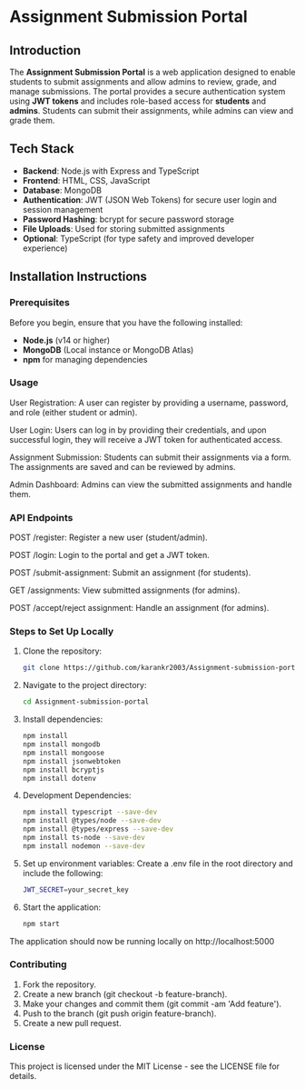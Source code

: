 # Assignment Submission Portal

## Introduction
The **Assignment Submission Portal** is a web application designed to enable students to submit assignments and allow admins to review, grade, and manage submissions. The portal provides a secure authentication system using **JWT tokens** and includes role-based access for **students** and **admins**. Students can submit their assignments, while admins can view and grade them.

## Tech Stack
- **Backend**: Node.js with Express and TypeScript
- **Frontend**: HTML, CSS, JavaScript
- **Database**: MongoDB
- **Authentication**: JWT (JSON Web Tokens) for secure user login and session management
- **Password Hashing**: bcrypt for secure password storage
- **File Uploads**: Used for storing submitted assignments
- **Optional**: TypeScript (for type safety and improved developer experience)

## Installation Instructions

### Prerequisites
Before you begin, ensure that you have the following installed:
- **Node.js** (v14 or higher)
- **MongoDB** (Local instance or MongoDB Atlas)
- **npm** for managing dependencies


### Usage
User Registration: A user can register by providing a username, password, and role (either student or admin).

User Login: Users can log in by providing their credentials, and upon successful login, they will receive a JWT token for authenticated access.

Assignment Submission: Students can submit their assignments via a form. The assignments are saved and can be reviewed by admins.

Admin Dashboard: Admins can view the submitted assignments and handle them.

### API Endpoints
POST /register: Register a new user (student/admin).

POST /login: Login to the portal and get a JWT token.

POST /submit-assignment: Submit an assignment (for students).

GET /assignments: View submitted assignments (for admins).

POST /accept/reject assignment: Handle an assignment (for admins).


### Steps to Set Up Locally

1. Clone the repository:
   ```bash
   git clone https://github.com/karankr2003/Assignment-submission-portal

2. Navigate to the project directory:
   ```bash
   cd Assignment-submission-portal

3. Install dependencies:
   ```bash
   npm install
   npm install mongodb
   npm install mongoose
   npm install jsonwebtoken
   npm install bcryptjs
   npm install dotenv

4. Development Dependencies:
   ```bash
   npm install typescript --save-dev
   npm install @types/node --save-dev
   npm install @types/express --save-dev
   npm install ts-node --save-dev
   npm install nodemon --save-dev

5. Set up environment variables: Create a .env file in the root directory and include the following:
   ```bash
   JWT_SECRET=your_secret_key

6. Start the application:
   ```bash
   npm start

The application should now be running locally on http://localhost:5000


### Contributing
1. Fork the repository.
2. Create a new branch (git checkout -b feature-branch).
3. Make your changes and commit them (git commit -am 'Add feature').
4. Push to the branch (git push origin feature-branch).
5. Create a new pull request.

### License
This project is licensed under the MIT License - see the LICENSE file for details.

